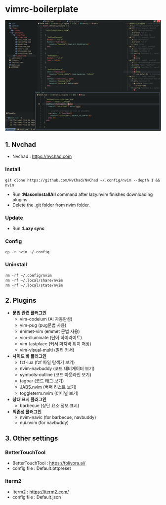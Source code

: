 # vimrc-boilerplate 

<div align="center">
  <img src="https://raw.githubusercontent.com/yonghun16/yonghun16/main/images/nvim_preview.png" width=800px />
</div>

## 1. Nvchad
- Nvchad : https://nvchad.com

### Install
```shell
git clone https://github.com/NvChad/NvChad ~/.config/nvim --depth 1 && nvim
```
- Run __:MasonInstallAll__ command after lazy.nvim finishes downloading plugins.
- Delete the .git folder from nvim folder.

### Update
- Run __:Lazy sync__

### Config
```shell
cp -r nvim ~/.config
```

### Uninstall
```
rm -rf ~/.config/nvim
rm -rf ~/.local/share/nvim
rm -rf ~/.local/state/nvim
```


## 2. Plugins 
- **문법 관련 플러그인**
  - vim-codeium (AI 자동완성)
  - vim-pug (pug문법 사용)
  - emmet-vim (emmet 문법 사용)
  - vim-illuminate (단어 하이라이트)
  - vim-lastplace (커서 마지막 위치 저장)
  -  vim-visual-multi (멀티 커서)
- **사이드 바 플러그인**
  - fzf-lua (fzf 파일 탐색기 보기)
  - nvim-navbuddy (코드 네비게이터 보기)
  - symbols-outline (코드 아웃라인 보기)
  - tagbar (코드 태그 보기)
  - JABS.nvim (버퍼 리스트 보기)
  - toggleterm.nvim (터미널 보기)
- **상태 표시 플러그인**
  - barbecue (상단 요소 정보 표시)
- **의존성 플러그인**
  - nvim-navic (for barbecue, navbuddy)
  - nui.nvim (for navbuddy)

## 3. Other settings

### BetterTouchTool
- BetterTouchTool : https://folivora.ai/ 
- config file : Default.bttpreset

### Iterm2
- Iterm2 : https://iterm2.com/
- config file : Default.json
